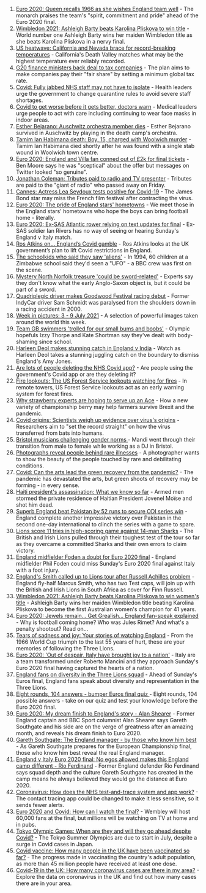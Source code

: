 1. [Euro 2020: Queen recalls 1966 as she wishes England team well](https://www.bbc.co.uk/news/uk-57789451) - The monarch praises the team's "spirit, commitment and pride" ahead of the Euro 2020 final.
2. [Wimbledon 2021: Ashleigh Barty beats Karolina Pliskova to win title](https://www.bbc.co.uk/sport/tennis/57783918) - World number one Ashleigh Barty wins her maiden Wimbledon title as she beats Karolina Pliskova in a nervy final.
3. [US heatwave: California and Nevada brace for record-breaking temperatures](https://www.bbc.co.uk/news/world-us-canada-57788118) - California's Death Valley matches what may be the highest temperature ever reliably recorded.
4. [G20 finance ministers back deal to tax companies](https://www.bbc.co.uk/news/world-57791617) - The plan aims to make companies pay their "fair share" by setting a minimum global tax rate.
5. [Covid: Fully jabbed NHS staff may not have to isolate](https://www.bbc.co.uk/news/uk-57786794) - Health leaders urge the government to change quarantine rules to avoid severe staff shortages.
6. [Covid to get worse before it gets better, doctors warn](https://www.bbc.co.uk/news/uk-57786002) - Medical leaders urge people to act with care including continuing to wear face masks in indoor areas.
7. [Esther Bejarano: Auschwitz orchestra member dies](https://www.bbc.co.uk/news/world-europe-57791259) - Esther Bejarano survived in Auschwitz by playing in the death camp's orchestra.
8. [Tamim Ian Habimana death: Boy, 15, charged with Woolwich murder](https://www.bbc.co.uk/news/uk-england-london-57788287) - Tamim Ian Habimana died shortly after he was found with a single stab wound in Woolwich town centre.
9. [Euro 2020: England and Villa fan conned out of £2k for final tickets](https://www.bbc.co.uk/news/uk-england-birmingham-57790171) - Ben Moore says he was "sceptical" about the offer but messages on Twitter looked "so genuine".
10. [Jonathan Coleman: Tributes paid to radio and TV presenter](https://www.bbc.co.uk/news/uk-england-london-57788328) - Tributes are paid to the "giant of radio" who passed away on Friday.
11. [Cannes: Actress Lea Seydoux tests positive for Covid-19](https://www.bbc.co.uk/news/entertainment-arts-57789537) - The James Bond star may miss the French film festival after contracting the virus.
12. [Euro 2020: The pride of England stars' hometowns](https://www.bbc.co.uk/news/uk-england-57791089) - We meet those in the England stars' hometowns who hope the boys can bring football home - literally.
13. [Euro 2020: Ex-SAS Atlantic rower relying on text updates for final](https://www.bbc.co.uk/news/uk-england-hereford-worcester-57788407) - Ex-SAS soldier Ian Rivers has no way of seeing or hearing Sunday's England v Italy match.
14. [Ros Atkins on… England’s Covid gamble](https://www.bbc.co.uk/news/uk-57777428) - Ros Atkins looks at the UK government’s plan to lift Covid restrictions in England.
15. [The schoolkids who said they saw 'aliens'](https://www.bbc.co.uk/news/stories-57749238) - In 1994, 60 children at a Zimbabwe school said they'd seen a "UFO" - a BBC crew was first on the scene.
16. [Mystery North Norfolk treasure 'could be sword-related'](https://www.bbc.co.uk/news/uk-england-norfolk-57681725) - Experts say they don't know what the early Anglo-Saxon object is, but it could be part of a sword.
17. [Quadriplegic driver makes Goodwood Festival racing debut](https://www.bbc.co.uk/news/uk-57768915) - Former IndyCar driver Sam Schmidt was paralysed from the shoulders down in a racing accident in 2000.
18. [Week in pictures: 3 - 9 July 2021](https://www.bbc.co.uk/news/in-pictures-57763462) - A selection of powerful images taken around the world this week.
19. [Team GB swimmers 'trolled for our small bums and boobs'](https://www.bbc.co.uk/news/newsbeat-57778626) - Olympic hopefuls Izzy Thorpe and Kate Shortman say they've dealt with body-shaming since school.
20. [Harleen Deol makes stunning catch in England v India](https://www.bbc.co.uk/sport/av/cricket/57785924) - Watch as Harleen Deol takes a stunning juggling catch on the boundary to dismiss England's Amy Jones.
21. [Are lots of people deleting the NHS Covid app?](https://www.bbc.co.uk/news/57779371) - Are people using the government's Covid app or are they deleting it?
22. [Fire lookouts: The US Forest Service lookouts watching for fires](https://www.bbc.co.uk/news/world-us-canada-57626403) - In remote towers, US Forest Service lookouts act as an early warning system for forest fires.
23. [Why strawberry experts are hoping to serve up an Ace](https://www.bbc.co.uk/news/business-57780066) - How a new variety of championship berry may help farmers survive Brexit and the pandemic.
24. [Covid origins: Scientists weigh up evidence over virus's origins](https://www.bbc.co.uk/news/science-environment-57782955) - Researchers aim to "set the record straight" on how the virus transferred from bats into humans.
25. [Bristol musicians challenging gender norms ](https://www.bbc.co.uk/news/uk-england-bristol-57767645) - Mandi went through their transition from male to female while working as a DJ in Bristol.
26. [Photographs reveal people behind rare illnesses](https://www.bbc.co.uk/news/uk-wales-57748393) - A photographer wants to show the beauty of the people touched by rare and debilitating conditions.
27. [Covid: Can the arts lead the green recovery from the pandemic?](https://www.bbc.co.uk/news/entertainment-arts-57779761) - The pandemic has devastated the arts, but green shoots of recovery may be forming - in every sense.
28. [Haiti president's assassination: What we know so far](https://www.bbc.co.uk/news/world-latin-america-57762246) - Armed men stormed the private residence of Haitian President Jovenel Moïse and shot him dead.
29. [Superb England beat Pakistan by 52 runs to secure ODI series win](https://www.bbc.co.uk/sport/cricket/57789288) - England complete another impressive victory over Pakistan in the second one-day international to clinch the series with a game to spare.
30. [Lions score 11 tries in high-scoring game against 14-man Sharks](https://www.bbc.co.uk/sport/rugby-union/57791546) - The British and Irish Lions pulled through their toughest test of the tour so far as they overcame a committed Sharks and their own errors to claim victory.
31. [England midfielder Foden a doubt for Euro 2020 final](https://www.bbc.co.uk/sport/football/57790023) - England midfielder Phil Foden could miss Sunday's Euro 2020 final against Italy with a foot injury.
32. [England's Smith called up to Lions tour after Russell Achilles problem](https://www.bbc.co.uk/sport/rugby-union/57791540) - England fly-half Marcus Smith, who has two Test caps, will join up with the British and Irish Lions in South Africa as cover for Finn Russell.
33. [Wimbledon 2021: Ashleigh Barty beats Karolina Pliskova to win women's title](https://www.bbc.co.uk/sport/av/tennis/57791966) - Ashleigh Barty wins her maiden Wimbledon title beating Karolina Pliskova to become the first Australian women's champion for 41 years.
34. [Euro 2020: Jewels remain... Get Grealish... England fan-speak explained](https://www.bbc.co.uk/news/uk-57761278) - Why is football coming home? Who was Jules Rimet? And what's a penalty shootout? Read on...
35. [Tears of sadness and joy: Your stories of watching England](https://www.bbc.co.uk/sport/football/57780763) - From the 1966 World Cup triumph to the last 55 years of hurt, these are your memories of following the Three Lions.
36. [Euro 2020: 'Out of despair, Italy have brought joy to a nation'](https://www.bbc.co.uk/sport/football/57783077) - Italy are a team transformed under Roberto Mancini and they approach Sunday's Euro 2020 final having captured the hearts of a nation.
37. [England fans on diversity in the Three Lions squad](https://www.bbc.co.uk/news/uk-57777430) - Ahead of Sunday's Euros final, England fans speak about diversity and representation in the Three Lions.
38. [Eight rounds, 104 answers - bumper Euros final quiz ](https://www.bbc.co.uk/sport/football/57743861) - Eight rounds, 104 possible answers - take on our quiz and test your knowledge before the Euro 2020 final.
39. [Euro 2020: My dream finish to England's story - Alan Shearer](https://www.bbc.co.uk/sport/football/57752510) - Former England captain and BBC Sport columnist Alan Shearer says Gareth Southgate and his side are on the verge of greatness after an amazing month, and reveals his dream finish to Euro 2020.
40. [Gareth Southgate: The England manager - by those who know him best](https://www.bbc.co.uk/sport/football/57724429) - As Gareth Southgate prepares for the European Championship final, those who know him best reveal the real England manager.
41. [England v Italy Euro 2020 final: No egos allowed makes this England camp different - Rio Ferdinand](https://www.bbc.co.uk/sport/football/57775923) - Former England defender Rio Ferdinand says squad depth and the culture Gareth Southgate has created in the camp means he always believed they would go the distance at Euro 2020.
42. [Coronavirus: How does the NHS test-and-trace system and app work?](https://www.bbc.co.uk/news/explainers-52442754) - The contact tracing app could be changed to make it less sensitive, so it sends fewer alerts.
43. [Euro 2020 and Covid: How can I watch the final?](https://www.bbc.co.uk/news/uk-57386719) - Wembley will host 60,000 fans at the final, but millions will be watching on TV at home and in pubs.
44. [Tokyo Olympic Games: When are they and will they go ahead despite Covid?](https://www.bbc.co.uk/news/world-asia-57240044) - The Tokyo Summer Olympics are due to start in July, despite a surge in Covid cases in Japan.
45. [Covid vaccine: How many people in the UK have been vaccinated so far?](https://www.bbc.co.uk/news/health-55274833) - The progress made in vaccinating the country's adult population, as more than 45 million people have received at least one dose.
46. [Covid-19 in the UK: How many coronavirus cases are there in my area?](https://www.bbc.co.uk/news/uk-51768274) - Explore the data on coronavirus in the UK and find out how many cases there are in your area.
